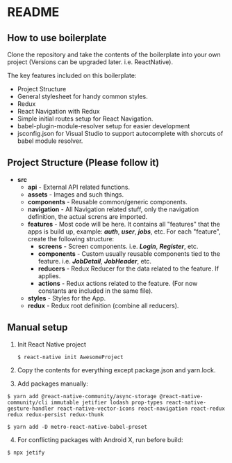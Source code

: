 # README

## How to use boilerplate

Clone the repository and take the contents of the boilerplate into your own project (Versions can be upgraded later. i.e. ReactNative).

The key features included on this boilerplate:
* Project Structure
* General stylesheet for handy common styles.
* Redux
* React Navigation with Redux
* Simple initial routes setup for React Navigation.
* babel-plugin-module-resolver setup for easier development
* jsconfig.json for Visual Studio to support autocomplete with shorcuts of babel module resolver.

## Project Structure (Please follow it)
* **src**
  * **api** - External API related functions.
  * **assets** - Images and such things.
  * **components** - Reusable common/generic components.
  * **navigation** - All Navigation related stuff, only the navigation definition, the actual screns are imported.
  * **features** - Most code will be here. It contains all "features" that the apps is build up, example: **_auth_**, **_user_**, **_jobs_**, etc. For each "feature", create the following structure:
    * **screens** - Screen components. i.e. **_Login_**, **_Register_**, etc.
    * **components** - Custom usually reusable components tied to the feature. i.e. **_JobDetail_**, **_JobHeader_**, etc.
    * **reducers** - Redux Reducer for the data related to the feature. If applies.
    * **actions** - Redux actions related to the feature. (For now constants are included in the same file).
  * **styles** - Styles for the App.
  * **redux** - Redux root definition (combine all reducers).
  
## Manual setup

1. Init React Native project
    ```
    $ react-native init AwesomeProject
    ```
2. Copy the contents for everything except package.json and yarn.lock.

3. Add packages manually:

```
$ yarn add @react-native-community/async-storage @react-native-community/cli immutable jetifier lodash prop-types react-native-gesture-handler react-native-vector-icons react-navigation react-redux redux redux-persist redux-thunk
```

```
$ yarn add -D metro-react-native-babel-preset
```

4. For conflicting packages with Android X, run before build:
```
$ npx jetify
```
